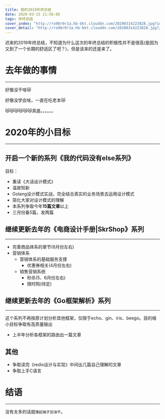 ```yaml
---
title: 我的2019年终总结
date: 2020-03-15 21:56:05
tags: 年终总结
cover_index: "http://ro98r0r1a.hb-bkt.clouddn.com/20200314223828.jpg?imageMogr2/thumbnail/640x480!/format/webp/blur/1x0/quality/75|imageslim"
cover_detail: "http://ro98r0r1a.hb-bkt.clouddn.com/20200314223828.jpg?/format/webp/blur/1x0/quality/10%7Cimageslim"
---
```


迟来的2019年终总结，不知道为什么这次的年终总结的积极性并不是很高(是因为又到了一个长期的舒适区了吧？)，但是该来的还是来了。

# 去年做的事情
---

好像没干啥😿

好像没学会啥，一直在吃老本😿

😿😿😿😿😿😿真是。。。。。。

# 2020年的小目标
---

## 开启一个新的系列《我的代码没有else系列》

目标：
- 重读《大话设计模式》
- 温故知新
- Golang设计模式实战，完全结合真实的业务场景去运用设计模式
- 简化大家对设计模式的理解
- 本系列争取今年**15篇文章**以上
- 三月份备5篇，发两篇

## 继续更新去年的《电商设计手册|SkrShop》系列
---

- 完善商品体系的章节(6月份左右)
- 营销体系
    + 营销体系的基础服务支撑
        * 优惠券相关(4月份左右)
    + 销售营销系统
        * 秒杀(5、6月份左右)
        * 限时购(待定)

## 继续更新去年的《Go框架解析》系列
---

这个系列不再按原计划分析其他框架，仅限于echo、gin、iris、beego。目的缩小目标争取有高质量输出

- 上半年分析各框架的路由出一篇文章

## 其他

- 争取读完《redis设计与实现》中间出几篇自己理解的文章
- 争取上手C语言


# 结语
---

没有太多的话就`撸起袖子加油干`。

